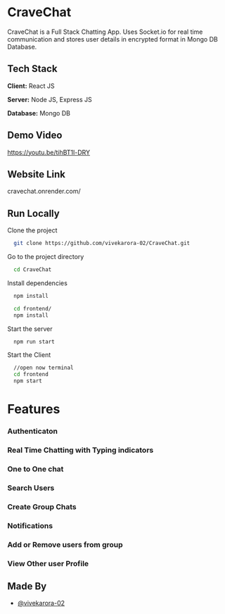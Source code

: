 # CraveChat
CraveChat is a Full Stack Chatting App. Uses Socket.io for real time communication and stores user details in encrypted format in Mongo DB Database.

## Tech Stack

**Client:** React JS

**Server:** Node JS, Express JS

**Database:** Mongo DB
  
## Demo Video

https://youtu.be/tihBT1l-DRY

## Website Link

cravechat.onrender.com/

## Run Locally

Clone the project

```bash
  git clone https://github.com/vivekarora-02/CraveChat.git
```

Go to the project directory

```bash
  cd CraveChat
```

Install dependencies

```bash
  npm install
```

```bash
  cd frontend/
  npm install
```

Start the server

```bash
  npm run start
```
Start the Client

```bash
  //open now terminal
  cd frontend
  npm start
```

  
# Features

### Authenticaton
### Real Time Chatting with Typing indicators
### One to One chat
### Search Users
### Create Group Chats
### Notifications 
### Add or Remove users from group
### View Other user Profile
## Made By

- [@vivekarora-02](https://github.com/vivekarora-02)

  
